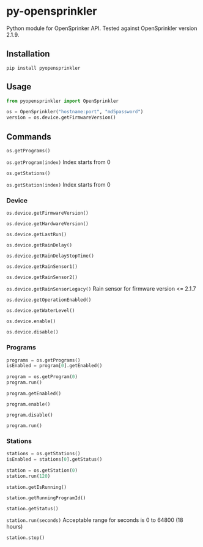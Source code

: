 # py-opensprinkler

Python module for OpenSprinker API. Tested against OpenSprinkler version 2.1.9.

## Installation

```
pip install pyopensprinkler
```

## Usage

```python
from pyopensprinkler import OpenSprinkler

os = OpenSprinkler("hostname:port", "md5password")
version = os.device.getFirmwareVersion()
```

## Commands

`os.getPrograms()`

`os.getProgram(index)`
Index starts from 0

`os.getStations()`

`os.getStation(index)`
Index starts from 0

### Device

`os.device.getFirmwareVersion()`

`os.device.getHardwareVersion()`

`os.device.getLastRun()`

`os.device.getRainDelay()`

`os.device.getRainDelayStopTime()`

`os.device.getRainSensor1()`

`os.device.getRainSensor2()`

`os.device.getRainSensorLegacy()`
Rain sensor for firmware version <= 2.1.7

`os.device.getOperationEnabled()`

`os.device.getWaterLevel()`

`os.device.enable()`

`os.device.disable()`

### Programs

```python
programs = os.getPrograms()
isEnabled = program[0].getEnabled()

program = os.getProgram(0)
program.run()
```

`program.getEnabled()`

`program.enable()`

`program.disable()`

`program.run()`

### Stations

```python
stations = os.getStations()
isEnabled = stations[0].getStatus()

station = os.getStation(0)
station.run(120)
```

`station.getIsRunning()`

`station.getRunningProgramId()`

`station.getStatus()`

`station.run(seconds)`
 Acceptable range for seconds is 0 to 64800 (18 hours)

`station.stop()`
